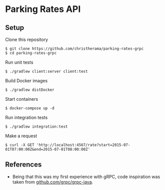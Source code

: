 # Parking Rates API

## Setup
Clone this repository
```
$ git clone https://github.com/christherama/parking-rates-grpc
$ cd parking-rates-grpc
```

Run unit tests
```
$ ./gradlew client:server client:test
```

Build Docker images
```
$ ./gradlew distDocker
```

Start containers
```
$ docker-compose up -d
```

Run integration tests
```
$ ./gradlew integration:test
```

Make a request
```
$ curl -X GET 'http://localhost:4567/rate?start=2015-07-01T07:00:00Z&end=2015-07-01T08:00:00Z'
```

## References
- Being that this was my first experience with gRPC, code inspiration was taken from [github.com/grpc/grpc-java](https://github.com/grpc/grpc-java).